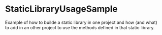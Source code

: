 # StaticLibraryUsageSample
Example of how to builde a static library in one project and how (and what) to add in an other project to use the methods defined in that static library.

